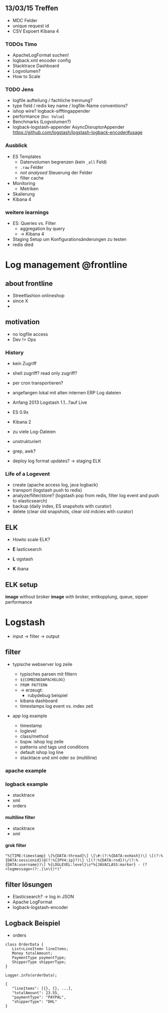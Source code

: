 ## 13/03/15 Treffen

 * MDC Felder
 * unique request id
 * CSV Expoert Kibana 4
 
### TODOs Timo
 * ApacheLogFormat suchen!
 * logback.xml encoder config
 * Stacktrace Dashboard
 * Logvolumen?
 * How to Scale

### TODO Jens
 * logfile aufteilung / fachliche trennung?
 * type field / redis key name / logfile-Name conventions?
 * ishop wire? logback-sifftingappender
 * performance (`Doc Value`)
 * Benchmarks (Logvolumen?)
 * logback-logstash-appender AsyncDisruptorAppender
 https://github.com/logstash/logstash-logback-encoder#usage

### Ausblick

 * ES Templates
   * Datenvolumen begrenzen (kein `_all` Feld)
   * `.raw` Felder
   * *not analysed* Steuerung der Felder
   * filter cache
 * Monitoring
   * Metriken
 * Skalierung
 * Kibana 4


### weitere learnings
 * ES: Queries vs. Filter
   * aggregation by query
   * -> Kibana 4
 * Staging Setup um Konfigurationsänderungen zu testen
 * redis died

# Log management @frontline

## about frontline

 * Streetfashion onlineshop
 * since X
 * 
 
## motivation
 * no logfile access
 * Dev != Ops
 
### History

 * kein Zugriff
  * shell zugriff? read only zugriff?
  * per cron transportieren?
 
 * angefangen lokal mit alten internen ERP Log dateien
 * Anfang 2013 Logstash 1.1...?auf Live
  * ES 0.9x
  * Kibana 2
 * zu viele Log-Dateien
 * unstrukturiert
 * grep, awk?
 * deploy log format updates? -> staging ELK
 
### Life of a Logevent
 * create (apache access log, java logback)
 * transport (logstash push to redis)
 * analyze/filter/store? (logstash pop from redis, filter log event and push to elasticsearch)
 * backup (daily index, ES snapshots with curator)
 * delete (clear old snapshots, clear old indcies with curator)
  
## ELK

 * Howto scale ELK?

 * **E** lasticsearch
 * **L** ogstash
 * **K** ibana
 

## ELK setup

 **image** without broker
 **image** with broker, entkopplung, queue, sipper performance
 
# Logstash

 * input -> filter -> output
 
## filter

* typische webserver log zeile 
   * typisches parsen mit filtern
   * `${COMBINEDAPACHELOG}`
   * `FROM PATTERN`
   * -> erzeugt:
      * rubydebug beispiel
   * kibana dashboard
   * timestamps log event vs. index zeit
   
 * app log example
   * timestamp
   * loglevel
   * class/method
   * bspw. ishop log zeile
   * patterns und tags und conditions
   * default ishop log line
   * stacktace und xml oder so (multiline)

 
### apache example
### logback example
 * stacktrace
 * xml
 * orders

#### multiline filter
 * stacktrace
 * xml
 
#### grok filter
 ```
 "%{TIME:timestamp} \[%{DATA:thread}\] \[\#:(?:%{DATA:exHash})\] \[(?:%{DATA:sessionid})@(?:%{IPV4:ip}?)\] \[(?:%{DATA:rnd})\/(?:%{DATA:username})\] %{LOGLEVEL:level}\s*%{JAVACLASS:marker} - (?<logmessage>(?:.|\n\t)*)"
 ```


## filter lösungen
 * Elasticsearch? -> log in JSON
 * Apache LogFormat
 * logback-logstash-encoder
 
 
## Logback Beispiel
 * orders
 
 ```
 class OrderData {
 	List<LineItem> lineItems;
	Money totalAmount;
	PaymentType paymentType;
	ShipperType shipperType; 
 }
 ```
 
 ```
 Logger.info(orderData);
 ```
 
 ```
 {
 	"lineItems": [{}, {}, ...],
 	"totalAmount": 23.55,
 	"paymentType": "PAYPAL",
 	"shipperType": "DHL"
 }
 ```